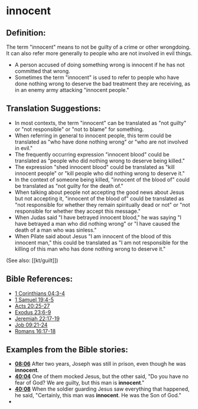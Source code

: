 # innocent #

## Definition: ##

The term "innocent" means to not be guilty of a crime or other wrongdoing. It can also refer more generally to people who are not involved in evil things.

* A person accused of doing something wrong is innocent if he has not committed that wrong.
* Sometimes the term "innocent" is used to refer to people who have done nothing wrong to deserve the bad treatment they are receiving, as in an enemy army attacking "innocent people."

## Translation Suggestions: ##

* In most contexts, the term "innocent" can be translated as "not guilty" or "not responsible" or "not to blame" for something.
* When referring in general to innocent people, this term could be translated as "who have done nothing wrong" or "who are not involved in evil."
* The frequently occurring expression "innocent blood" could be translated as "people who did nothing wrong to deserve being killed."
* The expression "shed innocent blood" could be translated as "kill innocent people" or "kill people who did nothing wrong to deserve it."
* In the context of someone being killed, "innocent of the blood of" could be translated as "not guilty for the death of."
* When talking about people not accepting the good news about Jesus but not accepting it, "innocent of the blood of" could be translated as "not responsible for whether they remain spiritually dead or not" or "not responsible for whether they accept this message."
* When Judas said "I have betrayed innocent blood," he was saying "I have betrayed a man who did nothing wrong" or "I have caused the death of a man who was sinless."
* When Pilate said about Jesus "I am innocent of the blood of this innocent man," this could be translated as "I am not responsible for the killing of this man who has done nothing wrong to deserve it."

(See also: [[kt/guilt]])

## Bible References: ##

* [1 Corinthians 04:3-4](en/tn/1co/help/04/03)
* [1 Samuel 19:4-5](en/tn/1sa/help/19/04)
* [Acts 20:25-27](en/tn/act/help/20/25)
* [Exodus 23:6-9](en/tn/exo/help/23/06)
* [Jeremiah 22:17-19](en/tn/jer/help/22/17)
* [Job 09:21-24](en/tn/job/help/09/21)
* [Romans 16:17-18](en/tn/rom/help/16/17)

## Examples from the Bible stories: ##

* __[08:06](en/tn/obs/help/08/06)__ After two years, Joseph was still in prison, even though he was __innocent__.
* __[40:04](en/tn/obs/help/40/04)__ One of them mocked Jesus, but the other said, "Do you have no fear of God? We are guilty, but this man is __innocent__."
* __[40:08](en/tn/obs/help/40/08)__ When the soldier guarding Jesus saw everything that happened, he said, "Certainly, this man was __innocent__. He was the Son of God."
*